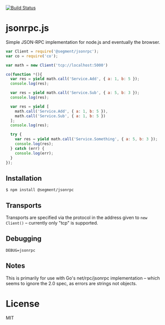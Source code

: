 
[![Build Status](https://circleci.com/gh/segmentio/jsonrpc.js/tree/master.png?style=svg)](https://circleci.com/gh/segmentio/jsonrpc.js/tree/master)

# jsonrpc.js

 Simple JSON-RPC implementation for node.js and eventually the browser.

```js
var Client = require('@segment/jsonrpc');
var co = require('co');

var math = new Client('tcp://localhost:5000')

co(function *(){
  var res = yield math.call('Service.Add', { a: 1, b: 5 });
  console.log(res);

  var res = yield math.call('Service.Sub', { a: 5, b: 3 });
  console.log(res);

  var res = yield [
    math.call('Service.Add', { a: 1, b: 5 }),
    math.call('Service.Sub', { a: 1, b: 5 })
  ];
  console.log(res);

  try {
    var res = yield math.call('Service.Something', { a: 5, b: 3 });
    console.log(res);
  } catch (err) {
    console.log(err);
  }
});
```

## Installation

```
$ npm install @segment/jsonrpc
```

## Transports

 Transports are specified via the protocol in the address given to `new Client()` – currently only "tcp" is supported.

## Debugging

```
DEBUG=jsonrpc
```

## Notes

This is primarily for use with Go's net/rpc/jsonrpc implementation – which seems to ignore the 2.0 spec, as errors are strings not objects.

# License

MIT
